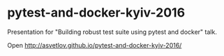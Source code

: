 # pytest-and-docker-kyiv-2016
Presentation for "Building robust test suite using pytest and docker" talk.


Open http://asvetlov.github.io/pytest-and-docker-kyiv-2016/
